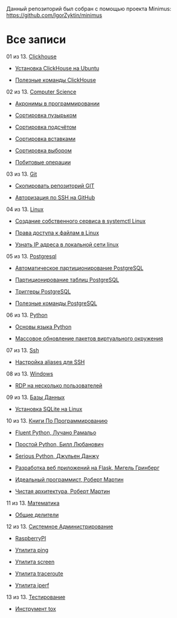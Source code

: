 Данный репозиторий был собран с помощью проекта Minimus: https://github.com/IgorZyktin/minimus
 
# Все записи


01 из 13. [Clickhouse](./content/meta_clickhouse.md)

* [Установка ClickHouse на Ubuntu](./content/2020-07-12_clickhouse_install_ubuntu.md)

* [Полезные команды ClickHouse](./content/2020-07-12_clickhouse_snippets.md)

02 из 13. [Computer Science](./content/meta_computer_science.md)

* [Акронимы в программировании](./content/2020-12-17_acronims_in_programming.md)

* [Сортировка пузырьком](./content/2020-12-20_computer_science_bubble_sort.md)

* [Сортировка подсчётом](./content/2020-12-20_computer_science_counting_sort.md)

* [Сортировка вставками](./content/2020-12-20_computer_science_insertion_sort.md)

* [Сортировка выбором](./content/2020-12-20_computer_science_selection_sort.md)

* [Побитовые операции](./content/2021-01-09_computer_science_bitwise.md)

03 из 13. [Git](./content/meta_git.md)

* [Скопировать репозиторий GIT](./content/2020-07-17_git_repo_copy.md)

* [Авторизация по SSH на GitHub](./content/2020-07-17_git_ssh.md)

04 из 13. [Linux](./content/meta_linux.md)

* [Создание собственного сервиса в systemctl Linux](./content/2020-11-28_custom_service.md)

* [Права доступа к файлам в Linux](./content/2020-11-28_file_access_rights_linux.md)

* [Узнать IP адреса в локальной сети linux](./content/2020-11-28_get_local_ip_linux.md)

05 из 13. [Postgresql](./content/meta_postgresql.md)

* [Автоматическое партиционирование PostgreSQL](./content/2020-07-17_postgresql_autopart.md)

* [Партиционирование таблиц PostgreSQL](./content/2020-07-17_postgresql_partitioning.md)

* [Триггеры PostgreSQL](./content/2020-07-17_postgresql_triggers.md)

* [Полезные команды PostgreSQL](./content/2021-01-13_postgresql_snippets.md)

06 из 13. [Python](./content/meta_python.md)

* [Основы языка Python](./content/2020-07-20_programming_basic_python.md)

* [Массовое обновление пакетов виртуального окружения](./content/2021-01-12_python_selective_upgrade.md)

07 из 13. [Ssh](./content/meta_ssh.md)

* [Настройка aliases для SSH](./content/2020-12-28_ssh_aliases.md)

08 из 13. [Windows](./content/meta_windows.md)

* [RDP на несколько пользователей](./content/2020-07-17_windows_multiuser_rdp.md)

09 из 13. [Базы Данных](./content/meta_bazy_dannyh.md)

* [Установка SQLite на Linux](./content/2020-09-02_linux_sqlite.md)

10 из 13. [Книги По Программированию](./content/meta_knigi_po_programmirovaniy.md)

* [Fluent Python, Лучано Рамальо](./content/2020-07-12_fluent_python.md)

* [Простой Python, Билл Любанович](./content/2020-07-12_introducing_python.md)

* [Serious Python, Джульен Данжу](./content/2020-07-12_serious_python.md)

* [Разработка веб приложений на Flask, Мигель Гринберг](./content/2020-07-12_web_prilozhenia_flask.md)

* [Идеальный программист, Роберт Мартин](./content/2020-07-17_idealniy_programmist_martin.md)

* [Чистая архитектура, Роберт Мартин](./content/2021-02-28_chistaya_architectura_martin.md)

11 из 13. [Математика](./content/meta_matematika.md)

* [Общие делители](./content/2020-07-14_math_common_divisors.md)

12 из 13. [Системное Администрирование](./content/meta_sistemnoe_administrirovanie.md)

* [RaspberryPI](./content/2021-03-01_raspberry_pi.md)

* [Утилита ping](./content/2021-03-05_ping.md)

* [Утилита screen](./content/2021-03-05_screen.md)

* [Утилита traceroute](./content/2021-03-05_traceroute.md)

* [Утилита iperf](./content/2021-03-15_iperf.md)

13 из 13. [Тестирование](./content/meta_testirovanie.md)

* [Инструмент tox](./content/2021-03-15_tox.md)


